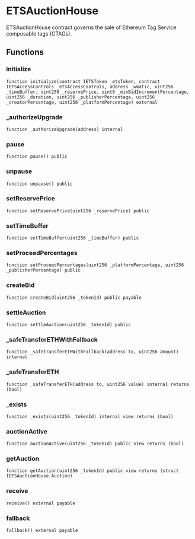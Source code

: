 # ETSAuctionHouse

ETSAuctionHouse contract governs the sale of Ethereum Tag Service composable tags (CTAGs).

## Functions

### initialize

```solidity
function initialize(contract IETSToken _etsToken, contract IETSAccessControls _etsAccessControls, address _wmatic, uint256 _timeBuffer, uint256 _reservePrice, uint8 _minBidIncrementPercentage, uint256 _duration, uint256 _publisherPercentage, uint256 _creatorPercentage, uint256 _platformPercentage) external
```

### _authorizeUpgrade

```solidity
function _authorizeUpgrade(address) internal
```

### pause

```solidity
function pause() public
```

### unpause

```solidity
function unpause() public
```

### setReservePrice

```solidity
function setReservePrice(uint256 _reservePrice) public
```

### setTimeBuffer

```solidity
function setTimeBuffer(uint256 _timeBuffer) public
```

### setProceedPercentages

```solidity
function setProceedPercentages(uint256 _platformPercentage, uint256 _publisherPercentage) public
```

### createBid

```solidity
function createBid(uint256 _tokenId) public payable
```

### settleAuction

```solidity
function settleAuction(uint256 _tokenId) public
```

### _safeTransferETHWithFallback

```solidity
function _safeTransferETHWithFallback(address to, uint256 amount) internal
```

### _safeTransferETH

```solidity
function _safeTransferETH(address to, uint256 value) internal returns (bool)
```

### _exists

```solidity
function _exists(uint256 _tokenId) internal view returns (bool)
```

### auctionActive

```solidity
function auctionActive(uint256 _tokenId) public view returns (bool)
```

### getAuction

```solidity
function getAuction(uint256 _tokenId) public view returns (struct IETSAuctionHouse.Auction)
```

### receive

```solidity
receive() external payable
```

### fallback

```solidity
fallback() external payable
```

